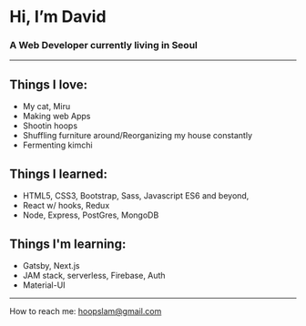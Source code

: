 # Hi, I’m David 
### A Web Developer currently living in Seoul

---
  
## Things I love:
  * My cat, Miru  
  * Making web Apps
  * Shootin hoops  
  * Shuffling furniture around/Reorganizing my house constantly
  * Fermenting kimchi  
      
## Things I learned:
  * HTML5, CSS3, Bootstrap, Sass, Javascript ES6 and beyond,  
  * React w/ hooks, Redux
  * Node, Express, PostGres, MongoDB  
      
## Things I'm learning:
  * Gatsby, Next.js  
  * JAM stack, serverless, Firebase, Auth
  * Material-UI

---
  
How to reach me: hoopslam@gmail.com

<!---
hoopslam/hoopslam is a ✨ special ✨ repository because its `README.md` (this file) appears on your GitHub profile.
You can click the Preview link to take a look at your changes.
--->
